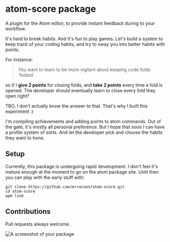 # atom-score package

A plugin for the Atom editor, to provide instant feedback during to your workflow.

It's hard to break habits. And it's fun to play games. Let's build a system to keep track of your coding habits, and try to sway you into better habits with points.

For instance:

> You want to learn to be more vigilant about keeping code folds 'folded'

so if I **give 2 points** for closing folds, and **take 2 points** every time a fold is opened. The developer should eventually learn to close every fold they open right?

TBO, I don't actually know the answer to that. That's why I built this experiment :)

I'm compiling achievements and adding points to atom commands. Out of the gate, it's mostly all personal preference. But I hope that soon I can have a profile system of sorts. And let the developer pick and choose the habits they want to hone.

## Setup

Currently, this package is undergoing rapid development. I don't feel it's mature enough at the moment to go on the atom package site. Until then you can play with the early stuff with:

```
git clone https://github.com/mrracoon/atom-score.git
cd atom-score
apm link
```

## Contributions

Pull requests always welcome.


![A screenshot of your package](https://f.cloud.github.com/assets/69169/2290250/c35d867a-a017-11e3-86be-cd7c5bf3ff9b.gif)
